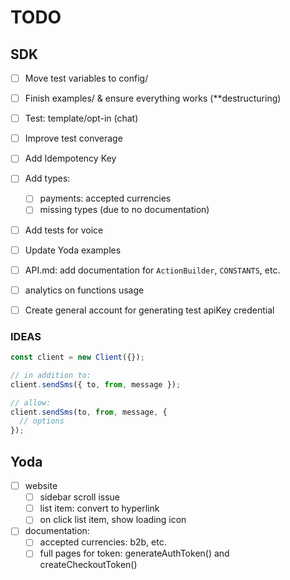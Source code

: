 # TODO

## SDK

- [ ] Move test variables to config/
- [ ] Finish examples/ & ensure everything works (**destructuring)
- [ ] Test: template/opt-in (chat)

- [ ] Improve test converage
- [ ] Add Idempotency Key
- [ ] Add types:
  - [ ] payments: accepted currencies
  - [ ] missing types (due to no documentation)
- [ ] Add tests for voice
- [ ] Update Yoda examples
- [ ] API.md: add documentation for `ActionBuilder`, `CONSTANTS`, etc.
- [ ] analytics on functions usage
- [ ] Create general account for generating test apiKey credential

### IDEAS

```js
const client = new Client({});

// in addition to:
client.sendSms({ to, from, message });

// allow:
client.sendSms(to, from, message, {
  // options
});
```

## Yoda

- [ ] website
  - [ ] sidebar scroll issue
  - [ ] list item: convert to hyperlink
  - [ ] on click list item, show loading icon
- [ ] documentation:
  - [ ] accepted currencies: b2b, etc.
  - [ ] full pages for token: generateAuthToken() and createCheckoutToken()
